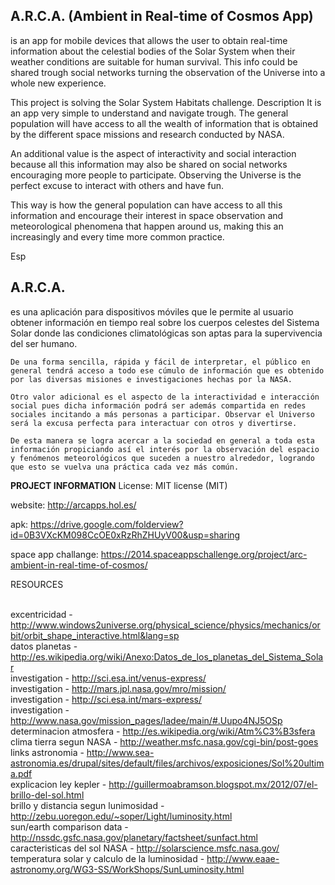 <h2>A.R.C.A. (Ambient in Real-time of Cosmos App) </h2>

<p>
is an app for mobile devices that allows the user to obtain real-time information about the celestial bodies of the Solar System when their weather conditions are suitable for human survival. This info could be shared trough social networks turning the observation of the Universe into a whole new experience. 

This project is solving the Solar System Habitats challenge.
Description
It is an app very simple to understand and navigate trough. The general population will have access to all the wealth of information that is obtained by the different space missions and research conducted by NASA.

An additional value is the aspect of interactivity and social interaction because all this information may also be shared on social networks encouraging more people to participate. Observing the Universe is the perfect excuse to interact with others and have fun.

This way is how the general population can have access to all this information and encourage their interest in space observation and meteorological phenomena that happen around us, making this an increasingly and every time more common practice.
</p>
Esp

<h2>A.R.C.A.</h2>
<p>
	es una aplicación para dispositivos móviles que le permite al usuario obtener información en tiempo real sobre los cuerpos celestes del Sistema Solar donde las condiciones climatológicas son aptas para la supervivencia del ser humano.

	De una forma sencilla, rápida y fácil de interpretar, el público en general tendrá acceso a todo ese cúmulo de información que es obtenido por las diversas misiones e investigaciones hechas por la NASA.

	Otro valor adicional es el aspecto de la interactividad e interacción social pues dicha información podrá ser además compartida en redes sociales incitando a más personas a participar. Observar el Universo será la excusa perfecta para interactuar con otros y divertirse.

	De esta manera se logra acercar a la sociedad en general a toda esta información propiciando así el interés por la observación del espacio y fenómenos meteorológicos que suceden a nuestro alrededor, logrando que esto se vuelva una práctica cada vez más común.
</p>


<b>PROJECT INFORMATION</b>
License: MIT license (MIT)

website: http://arcapps.hol.es/

apk: https://drive.google.com/folderview?id=0B3VXcKM098CcOE0xRzRhZHUyV00&usp=sharing

space app challange: https://2014.spaceappschallenge.org/project/arc-ambient-in-real-time-of-cosmos/

RESOURCES

<br>excentricidad - http://www.windows2universe.org/physical_science/physics/mechanics/orbit/orbit_shape_interactive.html&lang=sp
<br>datos planetas - http://es.wikipedia.org/wiki/Anexo:Datos_de_los_planetas_del_Sistema_Solar
<br>investigation - http://sci.esa.int/venus-express/
<br>investigation - http://mars.jpl.nasa.gov/mro/mission/
<br>investigation - http://sci.esa.int/mars-express/
<br>investigation - http://www.nasa.gov/mission_pages/ladee/main/#.Uupo4NJ5OSp
<br>determinacion atmosfera - http://es.wikipedia.org/wiki/Atm%C3%B3sfera
<br>clima tierra segun NASA - http://weather.msfc.nasa.gov/cgi-bin/post-goes
<br>links astronomia - http://www.sea-astronomia.es/drupal/sites/default/files/archivos/exposiciones/Sol%20ultima.pdf
<br>explicacion ley kepler - http://guillermoabramson.blogspot.mx/2012/07/el-brillo-del-sol.html
<br>brillo y distancia segun lunimosidad - http://zebu.uoregon.edu/~soper/Light/luminosity.html
<br>sun/earth comparison data - http://nssdc.gsfc.nasa.gov/planetary/factsheet/sunfact.html
<br>caracteristicas del sol NASA - http://solarscience.msfc.nasa.gov/
<br>temperatura solar y calculo de la luminosidad - http://www.eaae-astronomy.org/WG3-SS/WorkShops/SunLuminosity.html